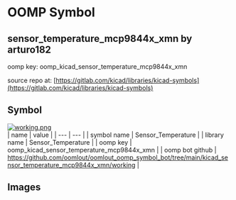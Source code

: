 # OOMP Symbol  
## sensor_temperature_mcp9844x_xmn  by arturo182  
  
oomp key: oomp_kicad_sensor_temperature_mcp9844x_xmn  
  
source repo at: [https://gitlab.com/kicad/libraries/kicad-symbols](https://gitlab.com/kicad/libraries/kicad-symbols)  
## Symbol  
  
[![working.png](working_600.png)](working.png)  
| name | value | 
| --- | --- | 
| symbol name | Sensor_Temperature | 
| library name | Sensor_Temperature | 
| oomp key | oomp_kicad_sensor_temperature_mcp9844x_xmn | 
| oomp bot github | https://github.com/oomlout/oomlout_oomp_symbol_bot/tree/main/kicad_sensor_temperature_mcp9844x_xmn/working | 
## Images  
